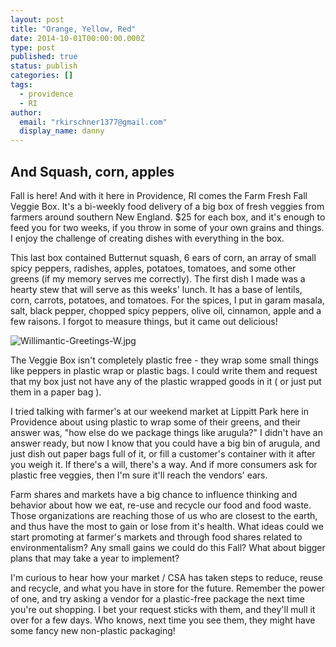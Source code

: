 ```yaml
---
layout: post
title: "Orange, Yellow, Red"
date: 2014-10-01T00:00:00.000Z
type: post
published: true
status: publish
categories: []
tags: 
  - providence
  - RI
author: 
  email: "rkirschner1377@gmail.com"
  display_name: danny
---
```


## And Squash, corn, apples

Fall is here! And with it here in Providence, RI comes the Farm Fresh Fall Veggie Box. It's a bi-weekly food delivery of a big box of fresh veggies from farmers around southern New England. $25 for each box, and it's enough to feed you for two weeks, if you throw in some of your own grains and things. I enjoy the challenge of creating dishes with everything in the box.

This last box contained Butternut squash, 6 ears of corn, an array of small spicy peppers, radishes, apples, potatoes, tomatoes, and some other greens (if my memory serves me correctly). The first dish I made was a hearty stew that will serve as this weeks' lunch. It has a base of lentils, corn, carrots, potatoes, and tomatoes. For the spices, I put in garam masala, salt, black pepper, chopped spicy peppers, olive oil, cinnamon, apple and a few raisons. I forgot to measure things, but it came out delicious!


![Willimantic-Greetings-W.jpg]({{site.baseurl}}/media/stew.jpg)

The Veggie Box isn't completely plastic free - they wrap some small things like peppers in plastic wrap or plastic bags. I could write them and request that my box just not have any of the plastic wrapped goods in it ( or just put them in a paper bag ).

I tried talking with farmer's at our weekend market at Lippitt Park here in Providence about using plastic to wrap some of their greens, and their answer was, "how else do we package things like arugula?" I didn't have an answer ready, but now I know that you could have a big bin of arugula, and just dish out paper bags full of it, or fill a customer's container with it after you weigh it. If there's a will, there's a way. And if more consumers ask for plastic free veggies, then I'm sure it'll reach the vendors' ears.

Farm shares and markets have a big chance to influence thinking and behavior about how we eat, re-use and recycle our food and food waste. Those organizations are reaching those of us who are closest to the earth, and thus have the most to gain or lose from it's health. What ideas could we start promoting at farmer's markets and through food shares related to environmentalism? Any small gains we could do this Fall? What about bigger plans that may take a year to implement?

I'm curious to hear how your market / CSA has taken steps to reduce, reuse and recycle, and what you have in store for the future. Remember the power of one, and try asking a vendor for a plastic-free package the next time you're out shopping. I bet your request sticks with them, and they'll mull it over for a few days. Who knows, next time you see them, they might have some fancy new non-plastic packaging!
